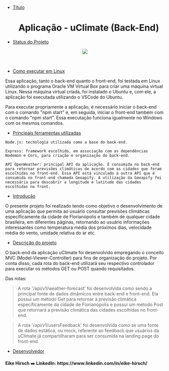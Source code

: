 * [Título](#Título) <h1 align="center">Aplicação - uClimate (Back-End)</h1>

* [Status do Projeto](#Status-do-Projeto)

<p align="center">
<img src="https://img.shields.io/badge/Status-Concluído-green">
</p>
<br>

* [Como executar em Linux](#Como-executar-em-Linux)

Essa aplicação, tanto o back-end quanto o front-end, foi testada em Linux utilizando o programa Oracle VM Virtual Box para criar uma máquina virtual Linux. Nessa máquina virtual criada, foi instalado o Ubuntu e, com ele, a aplicação foi executada utilizando o VSCode do Ubuntu.

Para executar propriamente a aplicação, é necessário iniciar o back-end com o comando "npm start" e, em seguida, iniciar o front-end também com o comando "npm start". Essa executação funciona igualmente no Windows com os mesmos comandos.

* [Principais ferramentas utilizadas](#Ferramentas-utilizadas)

 `Node.js: tecnologia utilizada como a base do back-end.`

 `Express: framework escolhido, em associação com as dependências Nodemon e Cors, para criação e organização do back-end.`

  `API OpenWeather: principal API da aplicação. É consumida no back-end para retornar previsões climáticas de acordo com as cidades que foram escolhidas no front-end. Essa API está vinculado à outra API que é consumida no front-end chamada Geoapify. A utilização da Geoapify foi necessária para descobrir a longitude e latitude das cidades escolhidas no front.`
 
* [Introdução](#Introducao)

O presente projeto foi realizado tendo como objetivo o desenvolvimento de uma aplicação que permita ao usuário consultar previsões climáticas especificamente da cidade de Florianópolis e também de qualquer cidade brasileira, em diferentes páginas, retornando ao usuário informações interessantes como temperatura média dos próximos dias, velocidade média do vento, umidade relativa do ar etc.

* [Descrição do projeto](#Descriçao-do-projeto)

<p>O back-end da aplicação uClimate foi desenvolvido empregando o conceito MVC (Model-Viewer-Controller) para fins de organização do projeto. Por conta disso, cada rota do back-end utilizará seu respectivo controlador para executar os métodos GET ou POST quando requisitados.

Das rotas:

>A rota '/api/v1/weather-forecast' foi desenvolvida como sendo a principal fonte de dados dinâmicos entre back-end e front-end. Ela possui um método Get para retornar a previsão climática especificamente da cidade de Florianópolis e possui um método Post que retornará a previsão climática das cidades escolhidas no front-end.

> A rota '/api/v1/usersFeedback' foi desenvolvida como se uma fonte de dados estática, ou mock, referente ao feedback que usuários da uClimate já compartilharam para ser consumida na landing page do front-end.

</p>

* [Desenvolvedor](#Desenvolvedor)
<h4>Eike Hirsch ✒️ LinkedIn: https://www.linkedin.com/in/eike-hirsch/</h4>

